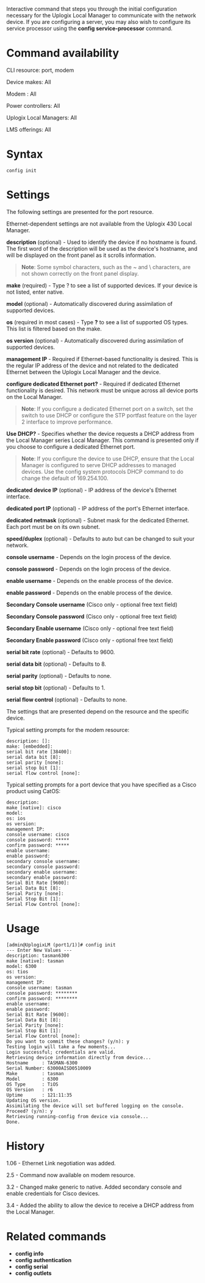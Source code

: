 <!-- 5.4 -->

Interactive command that steps you through the initial configuration necessary for the Uplogix Local Manager to communicate with the network device. If you are configuring a server, you may also wish to configure its service processor using the **config service-processor** command.

# Command availability 

CLI resource: port, modem

Device makes: All

Modem : All

Power controllers: All

Uplogix Local Managers: All

LMS offerings: All

# Syntax 

```
config init
```

# Settings 

The following settings are presented for the port resource.

Ethernet-dependent settings are not available from the Uplogix 430 Local Manager.

**description** (optional) - Used to identify the device if no hostname is found. The first word of the description will be used as the device's hostname, and will be displayed on the front panel as it scrolls information.

> **Note**: Some symbol characters, such as the ~ and \ characters, are not shown correctly on the front panel display.

**make** (required) - Type ? to see a list of supported devices. If your device is not listed, enter native.

**model** (optional) - Automatically discovered during assimilation of supported devices.

**os** (required in most cases) - Type **?** to see a list of supported OS types. This list is filtered based on the make.

**os version** (optional) - Automatically discovered during assimilation of supported devices.

**management IP** - Required if Ethernet-based functionality is desired. This is the regular IP address of the device and not related to the dedicated Ethernet between the Uplogix Local Manager and the device.

**configure dedicated Ethernet port?** - Required if dedicated Ethernet functionality is desired. This network must be unique across all device ports on the Local Manager. 

> **Note**: If you configure a dedicated Ethernet port on a switch, set the switch to use DHCP or configure the STP portfast feature on the layer 2 interface to improve performance.

**Use DHCP?** - Specifies whether the device requests a DHCP address from the Local Manager series Local Manager. This command is presented only if you choose to configure a dedicated Ethernet port. 

> **Note**: If you configure the device to use DHCP, ensure that the Local Manager is configured to serve DHCP addresses to managed devices. Use the config system protocols DHCP command to do change the default of 169.254.100.

**dedicated device IP** (optional) - IP address of the device's Ethernet interface.

**dedicated port IP** (optional) - IP address of the port's Ethernet interface.

**dedicated netmask** (optional) - Subnet mask for the dedicated Ethernet. Each port must be on its own subnet.

**speed/duplex** (optional) - Defaults to auto but can be changed to suit your network.

**console username** - Depends on the login process of the device. 

**console password** - Depends on the login process of the device. 

**enable username** - Depends on the enable process of the device. 

**enable password** - Depends on the enable process of the device. 

**Secondary Console username** (Cisco only - optional free text field) 

**Secondary Console password** (Cisco only - optional free text field)

**Secondary Enable username** (Cisco only - optional free text field)

**Secondary Enable password** (Cisco only - optional free text field) 

**serial bit rate** (optional) - Defaults to 9600.

**serial data bit** (optional) - Defaults to 8.

**serial parity** (optional) - Defaults to none.

**serial stop bit** (optional) - Defaults to 1.

**serial flow control** (optional) - Defaults to none.

The settings that are presented depend on the resource and the specific device. 

Typical setting prompts for the modem resource:

```
description: []:
make: [embedded]:
serial bit rate [38400]:
serial data bit [8]:
serial parity [none]:
serial stop bit [1]:
serial flow control [none]:
```

Typical setting prompts for a port device that you have specified as a Cisco product using CatOS:

```
description:
make [native]: cisco
model:
os: ios
os version:
management IP:
console username: cisco
console password: *****
confirm password: *****
enable username:
enable password:
secondary console username:
secondary console password:
secondary enable username:
secondary enable password:
Serial Bit Rate [9600]:
Serial Data Bit [8]:
Serial Parity [none]:
Serial Stop Bit [1]:
Serial Flow Control [none]:

```

# Usage 

```
[admin@UplogixLM (port1/1)]# config init
--- Enter New Values ---
description: tasman6300
make [native]: tasman
model: 6300
os: tios
os version:
management IP:
console username: tasman
console password: ********
confirm password: ********
enable username:
enable password:
Serial Bit Rate [9600]:
Serial Data Bit [8]:
Serial Parity [none]:
Serial Stop Bit [1]:
Serial Flow Control [none]:
Do you want to commit these changes? (y/n): y
Testing login will take a few moments...
Login successful; credentials are valid.
Retrieving device information directly from device...
Hostname     : TASMAN-6300
Serial Number: 63000AISD0510009
Make         : tasman
Model        : 6300
OS Type      : TiOS
OS Version   : r6
Uptime       : 121:11:35
Updating OS version.
Assimilating the device will set buffered logging on the console.
Proceed? (y/n): y
Retrieving running-config from device via console...
Done.
```

# History 

1.06 - Ethernet Link negotiation was added.

2.5 - Command now available on modem resource.

3.2 - Changed make generic to native. Added secondary console and enable credentials for Cisco devices.

3.4 - Added the ability to allow the device to receive a DHCP address from the Local Manager.

# Related commands 

- **config info**
- **config authentication**
- **config serial**
- **config outlets**


